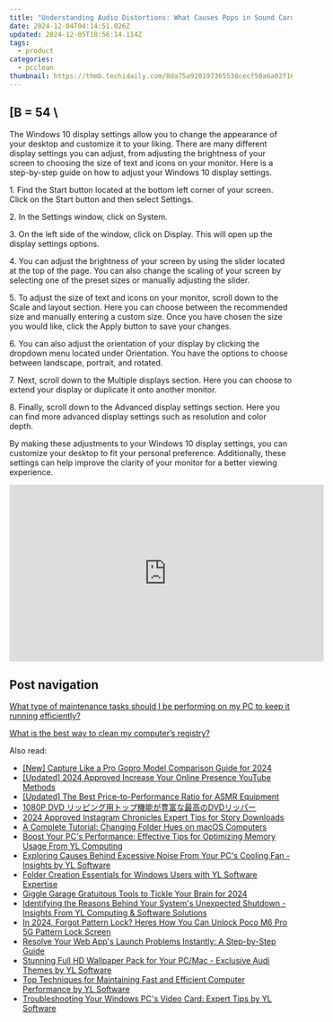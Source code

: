 ```yaml
---
title: "Understanding Audio Distortions: What Causes Pops in Sound Card Performance? - YL Software Tutorials"
date: 2024-12-04T04:14:51.026Z
updated: 2024-12-05T18:56:14.114Z
tags:
  - product
categories:
  - pcclean
thumbnail: https://thmb.techidaily.com/8da75a920197365538cecf50a6a02f169af5b1bab79994ca4fd6fd7629b24545.jpg
---
```


## \[B = 54 \

The Windows 10 display settings allow you to change the appearance of your desktop and customize it to your liking. There are many different display settings you can adjust, from adjusting the brightness of your screen to choosing the size of text and icons on your monitor. Here is a step-by-step guide on how to adjust your Windows 10 display settings. 

1\. Find the Start button located at the bottom left corner of your screen. Click on the Start button and then select Settings.

2\. In the Settings window, click on System.

3\. On the left side of the window, click on Display. This will open up the display settings options. 

4\. You can adjust the brightness of your screen by using the slider located at the top of the page. You can also change the scaling of your screen by selecting one of the preset sizes or manually adjusting the slider.

5\. To adjust the size of text and icons on your monitor, scroll down to the Scale and layout section. Here you can choose between the recommended size and manually entering a custom size. Once you have chosen the size you would like, click the Apply button to save your changes.

6\. You can also adjust the orientation of your display by clicking the dropdown menu located under Orientation. You have the options to choose between landscape, portrait, and rotated.

7\. Next, scroll down to the Multiple displays section. Here you can choose to extend your display or duplicate it onto another monitor.

8\. Finally, scroll down to the Advanced display settings section. Here you can find more advanced display settings such as resolution and color depth. 

By making these adjustments to your Windows 10 display settings, you can customize your desktop to fit your personal preference. Additionally, these settings can help improve the clarity of your monitor for a better viewing experience.

<!-- affiliate ads begin -->
<iframe width="560" height="315" src="https://www.youtube.com/embed/iOVkXoUxLf4?si=QfC18T2cb5OkiaXo" title="YouTube video player" frameborder="0" allow="accelerometer; autoplay; clipboard-write; encrypted-media; gyroscope; picture-in-picture; web-share" referrerpolicy="strict-origin-when-cross-origin" allowfullscreen></iframe>
<!-- affiliate ads end -->

## Post navigation

[What type of maintenance tasks should I be performing on my PC to keep it running efficiently?](https://tools.techidaily.com/pcclean/products/)

[What is the best way to clean my computer’s registry?](https://tools.techidaily.com/pcclean/products/)

<ins class="adsbygoogle"
     style="display:block"
     data-ad-format="autorelaxed"
     data-ad-client="ca-pub-7571918770474297"
     data-ad-slot="1223367746"></ins>

<ins class="adsbygoogle"
     style="display:block"
     data-ad-client="ca-pub-7571918770474297"
     data-ad-slot="8358498916"
     data-ad-format="auto"
     data-full-width-responsive="true"></ins>

<span class="atpl-alsoreadstyle">Also read:</span>
<div><ul>
<li><a href="https://fox-links.techidaily.com/new-capture-like-a-pro-gopro-model-comparison-guide-for-2024/"><u>[New] Capture Like a Pro Gopro Model Comparison Guide for 2024</u></a></li>
<li><a href="https://youtube-lab.techidaily.com/ed-2024-approved-increase-your-online-presence-youtube-methods/"><u>[Updated] 2024 Approved Increase Your Online Presence YouTube Methods</u></a></li>
<li><a href="https://some-guidance.techidaily.com/updated-the-best-price-to-performance-ratio-for-asmr-equipment/"><u>[Updated] The Best Price-to-Performance Ratio for ASMR Equipment</u></a></li>
<li><a href="https://tech-hub.techidaily.com/1080p-dvd-dvd/"><u>1080P DVD リッピング用トップ機能が豊富な最高のDVDリッパー</u></a></li>
<li><a href="https://instagram-video-recordings.techidaily.com/2024-approved-instagram-chronicles-expert-tips-for-story-downloads/"><u>2024 Approved Instagram Chronicles Expert Tips for Story Downloads</u></a></li>
<li><a href="https://techtrends.techidaily.com/a-complete-tutorial-changing-folder-hues-on-macos-computers/"><u>A Complete Tutorial: Changing Folder Hues on macOS Computers</u></a></li>
<li><a href="https://discover-able.techidaily.com/boost-your-pcs-performance-effective-tips-for-optimizing-memory-usage-from-yl-computing/"><u>Boost Your PC's Performance: Effective Tips for Optimizing Memory Usage From YL Computing</u></a></li>
<li><a href="https://discover-able.techidaily.com/exploring-causes-behind-excessive-noise-from-your-pcs-cooling-fan-insights-by-yl-software/"><u>Exploring Causes Behind Excessive Noise From Your PC's Cooling Fan - Insights by YL Software</u></a></li>
<li><a href="https://discover-able.techidaily.com/folder-creation-essentials-for-windows-users-with-yl-software-expertise/"><u>Folder Creation Essentials for Windows Users with YL Software Expertise</u></a></li>
<li><a href="https://fox-boxes.techidaily.com/giggle-garage-gratuitous-tools-to-tickle-your-brain-for-2024/"><u>Giggle Garage Gratuitous Tools to Tickle Your Brain for 2024</u></a></li>
<li><a href="https://discover-able.techidaily.com/identifying-the-reasons-behind-your-systems-unexpected-shutdown-insights-from-yl-computing-and-software-solutions/"><u>Identifying the Reasons Behind Your System's Unexpected Shutdown - Insights From YL Computing & Software Solutions</u></a></li>
<li><a href="https://easy-unlock-android.techidaily.com/in-2024-forgot-pattern-lock-heres-how-you-can-unlock-poco-m6-pro-5g-pattern-lock-screen-by-drfone-android/"><u>In 2024, Forgot Pattern Lock? Heres How You Can Unlock Poco M6 Pro 5G Pattern Lock Screen</u></a></li>
<li><a href="https://win-answers.techidaily.com/resolve-your-web-apps-launch-problems-instantly-a-step-by-step-guide/"><u>Resolve Your Web App's Launch Problems Instantly: A Step-by-Step Guide</u></a></li>
<li><a href="https://discover-able.techidaily.com/stunning-full-hd-wallpaper-pack-for-your-pcmac-exclusive-audi-themes-by-yl-software/"><u>Stunning Full HD Wallpaper Pack for Your PC/Mac - Exclusive Audi Themes by YL Software</u></a></li>
<li><a href="https://discover-able.techidaily.com/top-techniques-for-maintaining-fast-and-efficient-computer-performance-by-yl-software/"><u>Top Techniques for Maintaining Fast and Efficient Computer Performance by YL Software</u></a></li>
<li><a href="https://discover-able.techidaily.com/troubleshooting-your-windows-pcs-video-card-expert-tips-by-yl-software/"><u>Troubleshooting Your Windows PC's Video Card: Expert Tips by YL Software</u></a></li>
</ul></div>


